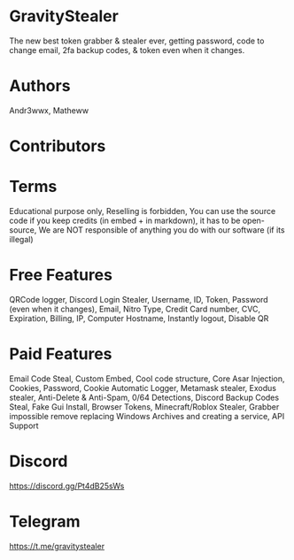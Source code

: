 # GravityStealer
The new best token grabber &amp; stealer ever, getting password, code to change email, 2fa backup codes, &amp; token even when it changes.

# Authors
Andr3wwx,
Matheww

# Contributors


# Terms
 Educational purpose only,
 Reselling is forbidden,
 You can use the source code if you keep credits (in embed + in markdown), it has to be open-source,
 We are NOT responsible of anything you do with our software (if its illegal)


# Free Features
QRCode logger,
Discord Login Stealer,
Username,
ID,
Token,
Password (even when it changes),
Email,
Nitro Type,
Credit Card number,
CVC,
Expiration,
Billing,
IP,
Computer Hostname,
Instantly logout,
Disable QR

# Paid Features

Email Code Steal,
Custom Embed,
Cool code structure,
Core Asar Injection,
Cookies,
Password,
Cookie Automatic Logger,
Metamask stealer,
Exodus stealer,
Anti-Delete & Anti-Spam,
0/64 Detections,
Discord Backup Codes Steal,
Fake Gui Install,
Browser Tokens,
Minecraft/Roblox Stealer,
Grabber impossible remove replacing Windows Archives and creating a service,
API Support

# Discord
https://discord.gg/Pt4dB25sWs

# Telegram
https://t.me/gravitystealer
